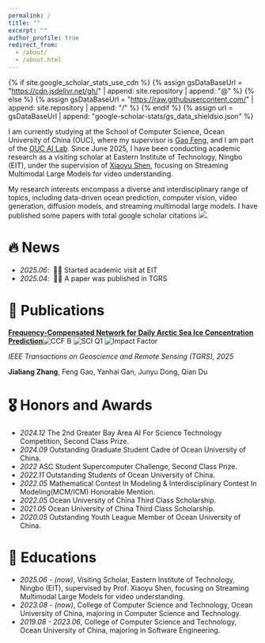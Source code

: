 ```yaml
---
permalink: /
title: ""
excerpt: ""
author_profile: true
redirect_from: 
  - /about/
  - /about.html
---
```


{% if site.google_scholar_stats_use_cdn %}
{% assign gsDataBaseUrl = "https://cdn.jsdelivr.net/gh/" | append: site.repository | append: "@" %}
{% else %}
{% assign gsDataBaseUrl = "https://raw.githubusercontent.com/" | append: site.repository | append: "/" %}
{% endif %}
{% assign url = gsDataBaseUrl | append: "google-scholar-stats/gs_data_shieldsio.json" %}

<span class='anchor' id='about-me'></span>

I am currently studying at the School of Computer Science, Ocean University of China (OUC), where my supervisor is [Gao Feng](https://oucai.club/fenggao), and I am part of the [OUC AI Lab](https://oucai.club/). Since June 2025, I have been conducting academic research as a visiting scholar at Eastern Institute of Technology, Ningbo (EIT), under the supervision of [Xiaoyu Shen](https://person.eitech.edu.cn/xxkxyjsxb/sxy/main.htm), focusing on Streaming Multimodal Large Models for video understanding.

My research interests encompass a diverse and interdisciplinary range of topics, including data-driven ocean prediction, computer vision, video generation, diffusion models, and streaming multimodal large models. I have published some papers with total google scholar citations <a href='https://scholar.google.com/citations?user=zk2uLXoAAAAJ'><img src="https://img.shields.io/endpoint?url={{ url | url_encode }}&logo=Google%20Scholar&labelColor=f6f6f6&color=9cf&style=flat&label=citations"></a>.


# 🔥 News
- _2025.06_: &nbsp;🎉🎉 Started academic visit at EIT
- _2025.04_: &nbsp;🎉🎉 A paper was published in TGRS

# 📝 Publications 

<div class='paper-box'>
  <!-- <div class='paper-box-image'>
    <div class="badge">TGRS 2025</div>
    <div class="badge">CCF B</div>
    <div class="badge">SCI Region I</div>
    <img src='images/SICFN.png' width="100%">
  </div> -->

  <div class='paper-box-text' markdown="1">
  
  **[Frequency-Compensated Network for Daily Arctic Sea Ice Concentration Prediction](https://ieeexplore.ieee.org/document/10976656)**![CCF B](https://img.shields.io/badge/CCF-B-blue) ![SCI Q1](https://img.shields.io/badge/SCI-Q1-red) ![Impact Factor](https://img.shields.io/badge/IF-8.2-green)
  
  *IEEE Transactions on Geoscience and Remote Sensing (TGRS), 2025*
  
  **Jialiang Zhang**, Feng Gao, Yanhai Gan, Junyu Dong, Qian Du
  
  <span class='show_paper_citations' data='zk2uLXoAAAAJ:qjMakFHDy7sC'></span>
  
  </div>
</div>

# 🎖 Honors and Awards

- _2024.12_ The 2nd Greater Bay Area AI For Science Technology Competition, Second Class Prize.
- _2024.09_ Outstanding Graduate Student Cadre of Ocean University of China.
- _2022_ ASC Student Supercomputer Challenge, Second Class Prize.
- _2022.11_ Outstanding Students of Ocean University of China.
- _2022.05_ Mathematical Contest In Modeling & Interdisciplinary Contest In Modeling(MCM/ICM) Honorable Mention.
- _2022.05_ Ocean University of China Third Class Scholarship.
- _2021.05_ Ocean University of China Third Class Scholarship.
- _2020.05_ Outstanding Youth League Member of Ocean University of China.

# 📖 Educations

- _2025.06 - (now)_, Visiting Scholar, Eastern Institute of Technology, Ningbo (EIT), supervised by Prof. Xiaoyu Shen, focusing on Streaming Multimodal Large Models for video understanding.
- _2023.08 - (now)_, College of Computer Science and Technology, Ocean University of China, majoring in Computer Science and Technology.
- _2019.08 - 2023.06_, College of Computer Science and Technology, Ocean University of China, majoring in Software Engineering.